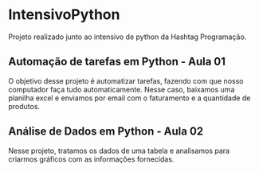 # IntensivoPython
Projeto realizado junto ao intensivo de python da Hashtag Programação.

## Automação de tarefas em Python - Aula 01
O objetivo desse projeto é automatizar tarefas, fazendo com que nosso computador faça tudo automaticamente. Nesse caso, baixamos uma planilha excel e enviamos por email com o faturamento e a quantidade de produtos. 

## Análise de Dados em Python - Aula 02
Nesse projeto, tratamos os dados de uma tabela e analisamos para criarmos gráficos com as informações fornecidas.